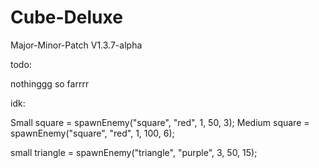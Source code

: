 # Cube-Deluxe
Major-Minor-Patch
V1.3.7-alpha


todo:

nothinggg so farrrr


idk:

Small square = spawnEnemy("square", "red", 1, 50, 3);
Medium square = spawnEnemy("square", "red", 1, 100, 6);

small triangle = spawnEnemy("triangle", "purple", 3, 50, 15);